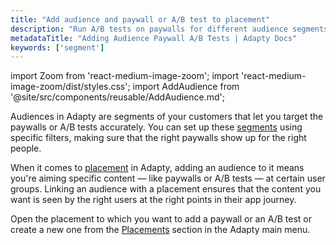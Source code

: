 ```yaml
---
title: "Add audience and paywall or A/B test to placement"
description: "Run A/B tests on paywalls for different audience segments in Adapty."
metadataTitle: "Adding Audience Paywall A/B Tests | Adapty Docs"
keywords: ['segment']
---
```


import Zoom from 'react-medium-image-zoom';
import 'react-medium-image-zoom/dist/styles.css';
import AddAudience from '@site/src/components/reusable/AddAudience.md';

Audiences in Adapty are segments of your customers that let you target the paywalls or A/B tests accurately. You can set up these [segments](segments) using specific filters, making sure that the right paywalls show up for the right people.

When it comes to [placement](placements) in Adapty, adding an audience to it means you're aiming specific content — like paywalls or A/B tests — at certain user groups. Linking an audience with a placement ensures that the content you want is seen by the right users at the right points in their app journey.

Open the placement to which you want to add a paywall or an A/B test or create a new one from the [Placements](https://app.adapty.io/placements) section in the Adapty main menu.

<AddAudience />